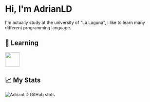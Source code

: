 # Hi, I'm AdrianLD
I'm actually study at the university of "La Laguna", I like to learn many different programming language.

## 📖 Learning
<img src="https://github.com/isocpp/logos/raw/master/cpp_logo.png" width="48">

## 📈 My Stats
![AdrianLD GitHub stats](https://github-readme-stats.vercel.app/api?username=AdrianLD&show_icons=true&theme=radical)
